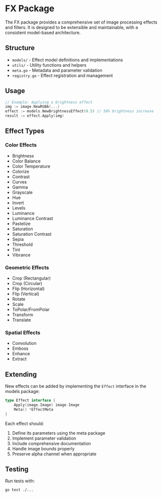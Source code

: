 # FX Package

The FX package provides a comprehensive set of image processing effects and filters. It is designed to be extensible and maintainable, with a consistent model-based architecture.

## Structure

- `models/` - Effect model definitions and implementations
- `utils/` - Utility functions and helpers
- `meta.go` - Metadata and parameter validation
- `registry.go` - Effect registration and management

## Usage

```go
// Example: Applying a brightness effect
img := image.NewRGBA(...)
effect := models.NewBrightnessEffect(0.5) // 50% brightness increase
result := effect.Apply(img)
```

## Effect Types

### Color Effects
- Brightness
- Color Balance
- Color Temperature
- Colorize
- Contrast
- Curves
- Gamma
- Grayscale
- Hue
- Invert
- Levels
- Luminance
- Luminance Contrast
- Pastelize
- Saturation
- Saturation Contrast
- Sepia
- Threshold
- Tint
- Vibrance

### Geometric Effects
- Crop (Rectangular)
- Crop (Circular)
- Flip (Horizontal)
- Flip (Vertical)
- Rotate
- Scale
- ToPolar/FromPolar
- Transform
- Translate

### Spatial Effects
- Convolution
- Emboss
- Enhance
- Extract

## Extending

New effects can be added by implementing the `Effect` interface in the models package:

```go
type Effect interface {
    Apply(image.Image) image.Image
    Meta() *EffectMeta
}
```

Each effect should:
1. Define its parameters using the meta package
2. Implement parameter validation
3. Include comprehensive documentation
4. Handle image bounds properly
5. Preserve alpha channel when appropriate

## Testing

Run tests with:
```bash
go test ./...
``` 